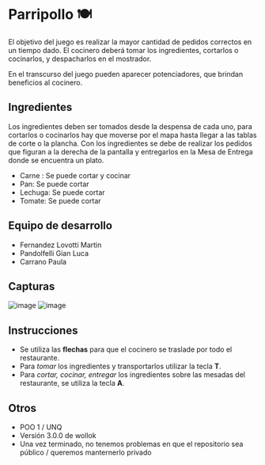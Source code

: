# Parripollo :plate_with_cutlery:

El objetivo del juego es realizar la mayor cantidad de pedidos correctos en un tiempo dado. El cocinero deberá tomar los ingredientes, cortarlos o cocinarlos, y despacharlos en el mostrador.

En el transcurso del juego pueden aparecer potenciadores, que brindan beneficios al cocinero.

## Ingredientes
Los ingredientes deben ser tomados desde la despensa de cada uno, para cortarlos o cocinarlos hay que moverse por el mapa hasta llegar a las tablas de corte o la plancha.
Con los ingredientes se debe de realizar los pedidos que figuran a la derecha de la pantalla y entregarlos en la Mesa de Entrega donde se encuentra un plato.

- Carne : Se puede cortar y cocinar
- Pan: Se puede cortar
- Lechuga: Se puede cortar
- Tomate: Se puede cortar

## Equipo de desarrollo

- Fernandez Lovotti Martin
- Pandolfelli Gian Luca
- Carrano Paula

## Capturas

![image](https://github.com/obj1unq/2023s2-tp-game-grupo-9/assets/89985789/791349fe-762b-4547-833b-df8968f88ff7)
![image](https://github.com/obj1unq/2023s2-tp-game-grupo-9/assets/89985789/dfde81ba-fe99-4cc1-b950-e4416961a365)


## Instrucciones
- Se utiliza las **flechas** para que el cocinero se traslade por todo el restaurante.
- Para *tomar* los ingredientes y transportarlos utilizar la tecla **T**.
- Para *cortar, cocinar, entregar* los ingredientes sobre las mesadas del restaurante,  se utiliza la tecla **A**.

## Otros

- POO 1 / UNQ
- Versión 3.0.0 de wollok 
- Una vez terminado, no tenemos problemas en que el repositorio sea público / queremos manternerlo privado
